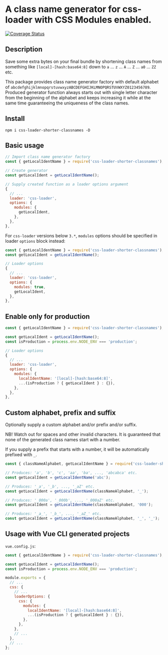 # A class name generator for css-loader with CSS Modules enabled.

[![Coverage Status](https://coveralls.io/repos/github/unematiii/css-loader-short-classnames/badge.svg)](https://coveralls.io/github/unematiii/css-loader-short-classnames)

## Description
Save some extra bytes on your final bundle by shortening class names from something like `[local]-[hash:base64:8]` down to `a` ... `z` ... `A` ... `Z` ... `a0` ... `ZZ` etc.

This package provides class name generator factory with default alphabet of `abcdefghijklmnopqrstuvwxyzABCDEFGHIJKLMNOPQRSTUVWXYZ0123456789`. Produced generator function always starts out with single letter character from the beginning of the alphabet and keeps increasing it while at the same time guaranteeing the uniqueness of the class names.

## Install

```
npm i css-loader-shorter-classnames -D
```

## Basic usage

```js
// Import class name generator factory
const { getLocalIdentName } = require('css-loader-shorter-classnames');

// Create generator
const getLocalIdent = getLocalIdentName();

// Supply created function as a loader options argument
{
  // ...
  loader: 'css-loader',
  options: {
    modules: {
      getLocalIdent,
    },
  },
},
```

For `css-loader` versions below `3.*`, `modules` options should be specified in loader `options` block instead:

```js
const { getLocalIdentName } = require('css-loader-shorter-classnames');
const getLocalIdent = getLocalIdentName();

// Loader options
{
  // ...
  loader: 'css-loader',
  options: {
    modules: true,
    getLocalIdent,
  },
},
```

## Enable only for production
```js
const { getLocalIdentName } = require('css-loader-shorter-classnames');

const getLocalIdent = getLocalIdentName();
const isProduction = process.env.NODE_ENV === 'production';

// Loader options
{
  // ...
  loader: 'css-loader',
  options: {
    modules: {
      localIdentName: '[local]-[hash:base64:8]',
      ...(isProduction ? { getLocalIdent } : {}),
    },
  },
},
```

## Custom alphabet, prefix and suffix
Optionally supply a custom alphabet and/or prefix and/or suffix.

NB! Watch out for spaces and other invalid characters. It is guaranteed that none of the generated class names start with a number.

If you supply a prefix that starts with a number, it will be automatically prefixed with `_`.

```js
const { classNameAlphabet, getLocalIdentName } = require('css-loader-shorter-classnames');

// Produces: 'a', 'b', 'c', 'aa', 'ba', ..., 'abcabca' etc.
const getLocalIdent = getLocalIdentName('abc');

// Produces: '_a', '_b', ..., '_aZ' etc.
const getLocalIdent = getLocalIdentName(classNameAlphabet, '_');

// Produces: '_000a', '_000b', ..., '_000aZ' etc.
const getLocalIdent = getLocalIdentName(classNameAlphabet, '000');

// Produces: '_a_', '_b_', ..., '_aZ_' etc.
const getLocalIdent = getLocalIdentName(classNameAlphabet, '_', '_');
```

## Usage with Vue CLI generated projects

`vue.config.js`:

```js
const { getLocalIdentName } = require('css-loader-shorter-classnames');

const getLocalIdent = getLocalIdentName();
const isProduction = process.env.NODE_ENV === 'production';

module.exports = {
  // ...
  css: {
    // ...
    loaderOptions: {
      css: {
        modules: {
          localIdentName: '[local]-[hash:base64:8]',
          ...(isProduction ? { getLocalIdent } : {}),
        },
      },
    },
    // ...
  },
  // ...
};
```
